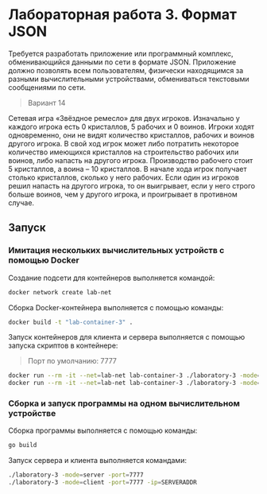 # Лабораторная работа 3. Формат JSON

Требуется разработать приложение или программный комплекс, обменивающийся данными по сети в формате JSON. Приложение должно позволять всем пользователям, физически находящимся за разными вычислительными устройствами, обмениваться текстовыми сообщениями по сети.

> Вариант 14

Сетевая игра «Звёздное ремесло» для двух игроков. Изначально у каждого игрока есть 0 кристаллов, 5 рабочих и 0 воинов. Игроки ходят одновременно, они не видят количество кристаллов, рабочих и воинов другого игрока. В свой ход игрок может либо потратить некоторое количество имеющихся кристаллов на строительство рабочих или воинов, либо напасть на другого игрока. Производство рабочего стоит 5 кристаллов, а воина – 10 кристаллов. В начале хода игрок получает столько кристаллов, сколько у него рабочих. Если один из игроков решил напасть на другого игрока, то он выигрывает, если у него строго больше воинов, чем у другого игрока, и проигрывает в противном случае.

## Запуск

### Имитация нескольких вычислительных устройств с помощью Docker

Создание подсети для контейнеров выполняется командой:

```bash
docker network create lab-net
```

Сборка Docker-контейнера выполняется с помощью команды:

```bash
docker build -t "lab-container-3" .
```

Запуск контейнеров для клиента и сервера выполняется с помощью запуска скриптов в контейнере:

> Порт по умолчанию: 7777

```bash
docker run --rm -it --net=lab-net lab-container-3 ./laboratory-3 -mode=server -port=7777
docker run --rm -it --net=lab-net lab-container-3 ./laboratory-3 -mode=client -port=7777 -ip=SERVERADDR
```

### Сборка и запуск программы на одном вычислительном устройстве

Сборка программы выполняется с помощью команды:

```bash
go build
```

Запуск сервера и клиента выполняется командами:

```bash
./laboratory-3 -mode=server -port=7777
./laboratory-3 -mode=client -port=7777 -ip=SERVERADDR
```
